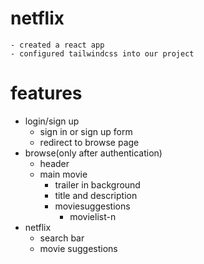 # netflix
    - created a react app
    - configured tailwindcss into our project 
# features
- login/sign up
    - sign in or sign up form
    - redirect to browse page
- browse(only after authentication)
  - header
  - main movie
    - trailer in background
    - title and description
    - moviesuggestions
      - movielist-n
- netflix
    - search bar
    - movie suggestions